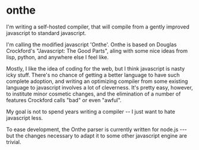 onthe
=====

I'm writing a self-hosted compiler, that will compile from a gently
improved javascript to standard javascript.

I'm calling the modified javascript 'Onthe'. Onthe is based on Douglas
Crockford's "Javascript: The Good Parts", aling with some nice ideas
from lisp, python, and anywhere else I feel like.

Mostly, I like the idea of coding for the web, but I think javascript
is nasty icky stuff. There's no chance of getting a better language to
have such complete adoption, and writing an optimizing compiler from
some existing language to javascript involves a lot of cleverness. It's
pretty easy, however, to institute minor cosmetic changes, and the
elimination of a number of features Crockford calls "bad" or even
"awful".

My goal is not to spend years writing a compiler -- I just want to
hate javascript less.

To ease development, the Onthe parser is currently written for node.js
--- but the changes necessary to adapt it to some other javascript
engine are trivial.
